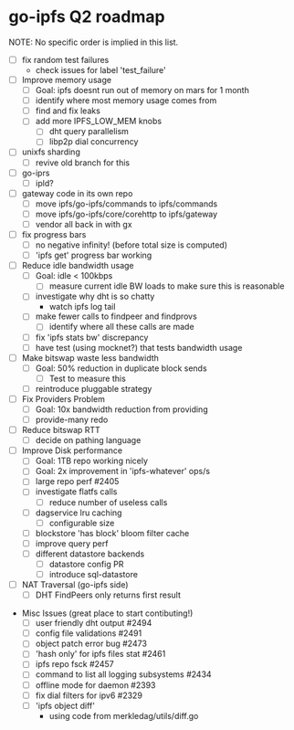 # go-ipfs Q2 roadmap
NOTE: No specific order is implied in this list.

- [ ] fix random test failures
  - check issues for label 'test_failure'
- [ ] Improve memory usage 
  - [ ] Goal: ipfs doesnt run out of memory on mars for 1 month
  - [ ] identify where most memory usage comes from
  - [ ] find and fix leaks
  - [ ] add more IPFS_LOW_MEM knobs
    - [ ] dht query parallelism
	- [ ] libp2p dial concurrency
- [ ] unixfs sharding 
  - [ ] revive old branch for this
- [ ] go-iprs
  - [ ] ipld?
- [ ] gateway code in its own repo
  - [ ] move ipfs/go-ipfs/commands to ipfs/commands
  - [ ] move ipfs/go-ipfs/core/corehttp to ipfs/gateway
  - [ ] vendor all back in with gx
- [ ] fix progress bars
  - [ ] no negative infinity! (before total size is computed)
  - [ ] 'ipfs get' progress bar working
- [ ] Reduce idle bandwidth usage 
  - [ ] Goal: idle < 100kbps
    - [ ] measure current idle BW loads to make sure this is reasonable
  - [ ] investigate why dht is so chatty
    - watch ipfs log tail
  - [ ] make fewer calls to findpeer and findprovs
    - [ ] identify where all these calls are made
  - [ ] fix 'ipfs stats bw' discrepancy
  - [ ] have test (using mocknet?) that tests bandwidth usage
- [ ] Make bitswap waste less bandwidth
  - [ ] Goal: 50% reduction in duplicate block sends
    - [ ] Test to measure this
  - [ ] reintroduce pluggable strategy
- [ ] Fix Providers Problem 
  - [ ] Goal: 10x bandwidth reduction from providing
  - [ ] provide-many redo
- [ ] Reduce bitswap RTT 
  - [ ] decide on pathing language
- [ ] Improve Disk performance 
  - [ ] Goal: 1TB repo working nicely
  - [ ] Goal: 2x improvement in 'ipfs-whatever' ops/s
  - [ ] large repo perf #2405
  - [ ] investigate flatfs calls
    - [ ] reduce number of useless calls
  - [ ] dagservice lru caching
    - [ ] configurable size
  - [ ] blockstore 'has block' bloom filter cache
  - [ ] improve query perf
  - [ ] different datastore backends
    - [ ] datastore config PR
	- [ ] introduce sql-datastore
- [ ] NAT Traversal (go-ipfs side)
  - [ ] DHT FindPeers only returns first result
- Misc Issues (great place to start contibuting!)
  - [ ] user friendly dht output #2494
  - [ ] config file validations #2491
  - [ ] object patch error bug #2473
  - [ ] 'hash only' for ipfs files stat #2461
  - [ ] ipfs repo fsck #2457
  - [ ] command to list all logging subsystems #2434
  - [ ] offline mode for daemon #2393
  - [ ] fix dial filters for ipv6 #2329
  - [ ] 'ipfs object diff'
    - using code from merkledag/utils/diff.go
